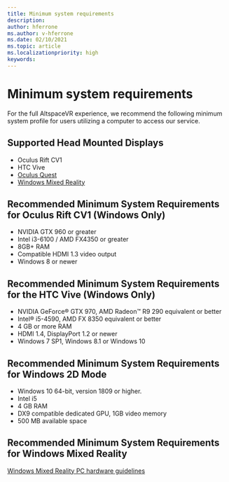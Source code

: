 ```yaml
---
title: Minimum system requirements
description: 
author: hferrone
ms.author: v-hferrone
ms.date: 02/10/2021
ms.topic: article
ms.localizationpriority: high
keywords: 
---
```


# Minimum system requirements

For the full AltspaceVR experience, we recommend the following minimum system profile for users utilizing a computer to access our service. 

## Supported Head Mounted Displays 

* Oculus Rift CV1
* HTC Vive
* [Oculus Quest](oculus-installation.md)
* [Windows Mixed Reality](wmr-installation.md)

## Recommended Minimum System Requirements for Oculus Rift CV1 (Windows Only)

* NVIDIA GTX 960 or greater 
* Intel i3-6100 / AMD FX4350 or greater 
* 8GB+ RAM 
* Compatible HDMI 1.3 video output 
* Windows 8 or newer 

## Recommended Minimum System Requirements for the HTC Vive (Windows Only)

* NVIDIA GeForce® GTX 970, AMD Radeon™ R9 290 equivalent or better
* Intel® i5-4590, AMD FX 8350 equivalent or better   
* 4 GB or more RAM
* HDMI 1.4, DisplayPort 1.2 or newer
* Windows 7 SP1, Windows 8.1 or Windows 10

## Recommended Minimum System Requirements for Windows 2D Mode

* Windows 10 64-bit, version 1809 or higher.
* Intel i5
* 4 GB RAM
* DX9 compatible dedicated GPU, 1GB video memory
* 500 MB available space 

## Recommended Minimum System Requirements for Windows Mixed Reality

[Windows Mixed Reality PC hardware guidelines](https://docs.microsoft.com/windows/mixed-reality/enthusiast-guide/windows-mixed-reality-minimum-pc-hardware-compatibility-guidelines)